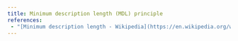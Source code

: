 ```yaml
---
title: Minimum description length (MDL) principle
references:
 - "[Minimum description length - Wikipedia](https://en.wikipedia.org/wiki/Minimum_description_length)"
---
```

